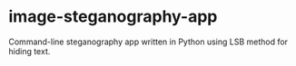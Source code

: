 # image-steganography-app
Command-line steganography app written in Python using LSB method for hiding text.
